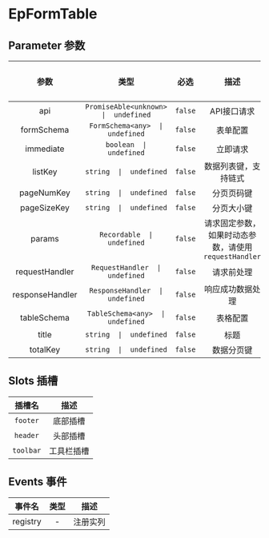 # EpFormTable
## Parameter 参数
| 参数 | 类型 | 必选 | 描述 | 默认值 |
| :-------: | :-------: | :-------: | :-------: | :-------: |
| api | `PromiseAble<unknown>  \|  undefined` | `false` | API接口请求 | -|
| formSchema | `FormSchema<any>  \|  undefined` | `false` | 表单配置 | -|
| immediate | `boolean  \|  undefined` | `false` | 立即请求 | -|
| listKey | `string  \|  undefined` | `false` | 数据列表键，支持链式 | -|
| pageNumKey | `string  \|  undefined` | `false` | 分页页码键 | -|
| pageSizeKey | `string  \|  undefined` | `false` | 分页大小键 | -|
| params | `Recordable  \|  undefined` | `false` | 请求固定参数，如果时动态参数，请使用 `requestHandler` | -|
| requestHandler | `RequestHandler  \|  undefined` | `false` | 请求前处理 | -|
| responseHandler | `ResponseHandler  \|  undefined` | `false` | 响应成功数据处理 | -|
| tableSchema | `TableSchema<any>  \|  undefined` | `false` | 表格配置 | -|
| title | `string  \|  undefined` | `false` | 标题 | -|
| totalKey | `string  \|  undefined` | `false` | 数据分页键 | -|
## Slots 插槽
|    插槽名    |  描述   |
|:---------:|:-----:|
| `footer` | 底部插槽 |
| `header` | 头部插槽 |
| `toolbar` | 工具栏插槽 |
## Events 事件
|   事件名   |   类型     |  描述      |
| :-------: | :-------: | :-------: |
| registry | - | 注册实列 |
